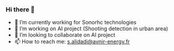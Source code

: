 ### Hi there 👋

<!--
**sachaalidadi/sachaalidadi** is a ✨ _special_ ✨ repository because its `README.md` (this file) appears on your GitHub profile.

Here are some ideas to get you started:


-->
- 🔭 I’m currently working for Sonorhc technologies
- 🌱 I’m working on AI project (Shooting detection in urban area)
- 👯 I’m looking to collaborate on AI project
- 📫 How to reach me: s.alidadi@avnir-energy.fr

